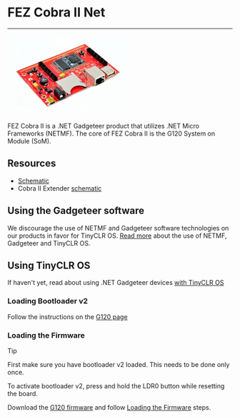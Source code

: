 # FEZ Cobra II Net
---
![FEZ Cobra II](images/fez-cobra-ii-net.jpg)

FEZ Cobra II is a .NET Gadgeteer product that utilizes .NET Micro Frameworks (NETMF). The core of FEZ Cobra II is the G120 System on Module (SoM).

## Resources
* [Schematic](http://files.ghielectronics.com/downloads/Schematics/FEZ/FEZ%20Cobra%20II%20Net%20Schematic.pdf)
* Cobra II Extender [schematic](http://files.ghielectronics.com/downloads/Schematics/FEZ/FEZ%20Cobra%20II%20Extender%20Schematic.pdf)

## Using the Gadgeteer software
We discourage the use of NETMF and Gadgeteer software technologies on our products in favor for TinyCLR OS. [Read more](intro.md) about the use of NETMF, Gadgeteer and TinyCLR OS.

## Using TinyCLR OS
If haven't yet, read about using .NET Gadgeteer devices [with TinyCLR OS](intro.md#with-tinyclr-os)

### Loading Bootloader v2
Follow the instructions on the [G120 page](../../../hardware/scm/g120.md)

### Loading the Firmware

> [!Tip]
> First make sure you have bootloader v2 loaded. This needs to be done only once.

To activate bootloader v2, press and hold the LDR0 button while resetting the board.

Download the [G120 firmware](../../../software/tinyclr/downloads.md#g120) and follow [Loading the Firmware](../../../software/tinyclr/loaders/ghi-bootloader.md#loading-the-firmware) steps.


